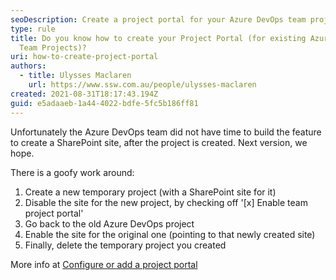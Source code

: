 ```yaml
---
seoDescription: Create a project portal for your Azure DevOps team project by temporarily enabling a SharePoint site and then configuring it.
type: rule
title: Do you know how to create your Project Portal (for existing Azure DevOps
  Team Projects)?
uri: how-to-create-project-portal
authors:
  - title: Ulysses Maclaren
    url: https://www.ssw.com.au/people/ulysses-maclaren
created: 2021-08-31T18:17:43.194Z
guid: e5adaaeb-1a44-4022-bdfe-5fc5b186ff81
---
```


Unfortunately the Azure DevOps team did not have time to build the feature to create a SharePoint site, after the project is created. Next version, we hope.

<!--endintro-->

There is a goofy work around:

1. Create a new temporary project (with a SharePoint site for it)
2. Disable the site for the new project, by checking off '[x] Enable team project portal'
3. Go back to the old Azure DevOps project
4. Enable the site for the original one (pointing to that newly created site)
5. Finally, delete the temporary project you created

More info at [Configure or add a project portal
](https://docs.microsoft.com/en-us/azure/devops/project/configure-or-add-a-project-portal?view=azure-devops&WT.mc_id=AZ-MVP-33518)
